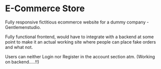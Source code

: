 # E-Commerce Store

Fully responsive fictitious ecommerce website for a dummy company - Gentlemenstudio.  

Fully functional frontend, would have to integrate with a backend at some point to make it an actual working site where people can place fake orders and what not.  

Users can neither Login nor Register in the account section atm. (Working on backend.....!!)
